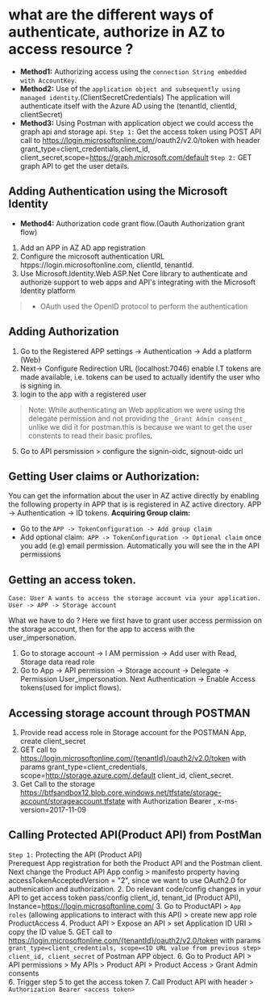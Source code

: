 # what are the different ways of authenticate, authorize in AZ to access resource ?

- **Method1:** Authorizing access using the `connection String embedded with AccountKey`.
- **Method2:** Use of the `application object and subsequently using managed identity`.(ClientSecretCredentials) 
 The application will authenticate itself with the Azure AD using the (tenantId, clientId, clientSecret)
- **Method3:**  Using Postman with application object we could access the graph api and storage api.
 `Step 1:` Get the access token using POST API call to https://login.microsoftonline.com/<tenantId>/oauth2/v2.0/token with header grant_type=client_credentials,client_id,
 client_secret,scope=https://graph.microsoft.com/default
 `Step 2:` GET graph API to get the user details.
## Adding Authentication using the Microsoft Identity 
- **Method4:** Authorization code grant flow.(Oauth Authorization grant flow)
1. Add an APP in AZ AD app registration
2. Configure the microsoft authentication URL htpps://login.microsoftonline.com, clientId, tenantId.
3. Use Microsoft.Identity.Web ASP.Net Core library to authenticate and authorize support to web apps and API's integrating with  the Microsoft Identity platform
> - OAuth used the OpenID protocol to perform the authentication
## Adding Authorization
1. Go to the Registered APP settings -> Authentication -> Add a platform (Web)
2. Next-> Configure Redirection URL (localhost:7046) enable  I.T tokens are made available, i.e. tokens can be used to actually identify the user who is signing in.
3. login to the app with a registered user
> Note: While authenticating an Web application we were using the delegate permission and not providing the `_Grant Admin consent_` unlike we did it for postman.this is because we want to get the user constents to read their basic profiles.
5. Go to API persmission > configure the signin-oidc, signout-oidc url

## Getting User claims or Authorization: 
You can get the information about the user in AZ active directly by enabling the following property in APP that is is registered in AZ active directory.
 APP -> Authentication -> ID tokens.
**Acquiring Group claim:** <br>
- Go to the `APP -> TokenConfiguration -> Add group claim`
- Add optional claim:` APP -> TokenConfiguration -> Optional claim` once you add (e.g) email permission. Automatically you will see the in the API permissions

## Getting an access token.
```
Case: User A wants to access the storage account via your application. 
User -> APP -> Storage account
```
What we have to do ? 
Here we first have to grant user access permission on the storage account, then for the app
to access with the user_impersonation. 
1. Go to storage account -> I AM permission -> Add user with Read, Storage data read role
2. Go to App -> API permission -> Storage account -> Delegate -> Permission User_impersonation.
Next Authentication -> Enable Access tokens(used for implict flows).

## Accessing storage account through POSTMAN
1. Provide read access role in Storage account for the POSTMAN App, create client_secret
2. GET call to https://login.microsoftonline.com/{tenantId}/oauth2/v2.0/token with params grant_type=client_credentials, scope=http://storage.azure.com/.default
   client_id, client_secret. 
3. Get Call to the storage https://btfsandbox12.blob.core.windows.net/tfstate/storage-account/storageaccount.tfstate   with Authorization Bearer <token from previous step resp>, x-ms-version=2017-11-09

## Calling Protected API(Product API) from PostMan
`Step 1:` Protecting the API (Product API) <br>
Prerequest App registration for both the Product API and the Postman client. Next change the Product API App config >   manifesto property having accessTokenAcceptedVersion = "2", since we want to use OAuth2.0 for authenication and authorization. 
2. Do relevant code/config changes in your API to get access token pass/config client_id, tenant_id (Product API), Instance=https://login.microsoftonline.com/
3. Go to ProductAPI > `App roles` (allowing applications to interact with this API) > create new app role ProductAccess
4. Product API > Expose an API > set Application ID URI > copy the ID value
5. GET call to https://login.microsoftonline.com/{tenantId}/oauth2/v2.0/token with params `grant_type=client_credentials, scope=<ID URL value from previous step> client_id, client_secret` of Postman APP object.
6. Go to Product API > API permissions > My APIs > Product API > Product Access > Grant Admin consents   
6. Trigger step 5 to get the access token
7. Call Product API with header > `Authorization Bearer <access token>`
